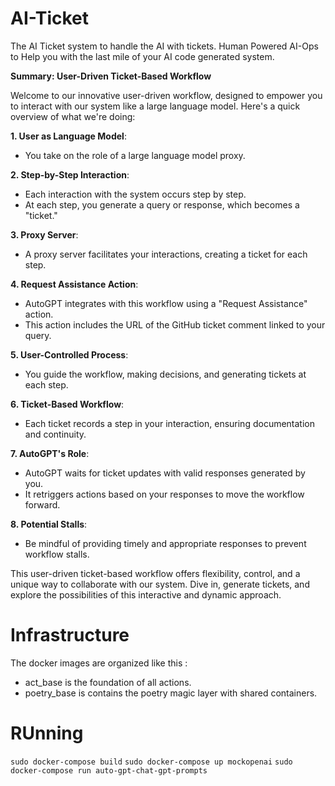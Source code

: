 # AI-Ticket
The AI Ticket system to handle the AI with tickets.
Human Powered AI-Ops to Help you with the last mile of your AI code generated system.


**Summary: User-Driven Ticket-Based Workflow**

Welcome to our innovative user-driven workflow, designed to empower you to interact with our system like a large language model. Here's a quick overview of what we're doing:

**1. User as Language Model**:
   - You take on the role of a large language model proxy.

**2. Step-by-Step Interaction**:
   - Each interaction with the system occurs step by step.
   - At each step, you generate a query or response, which becomes a "ticket."

**3. Proxy Server**:
   - A proxy server facilitates your interactions, creating a ticket for each step.

**4. Request Assistance Action**:
   - AutoGPT integrates with this workflow using a "Request Assistance" action.
   - This action includes the URL of the GitHub ticket comment linked to your query.

**5. User-Controlled Process**:
   - You guide the workflow, making decisions, and generating tickets at each step.

**6. Ticket-Based Workflow**:
   - Each ticket records a step in your interaction, ensuring documentation and continuity.

**7. AutoGPT's Role**:
   - AutoGPT waits for ticket updates with valid responses generated by you.
   - It retriggers actions based on your responses to move the workflow forward.

**8. Potential Stalls**:
   - Be mindful of providing timely and appropriate responses to prevent workflow stalls.

This user-driven ticket-based workflow offers flexibility, control, and a unique way to collaborate with our system. Dive in, generate tickets, and explore the possibilities of this interactive and dynamic approach.


# Infrastructure

The docker images are organized like this :

* act_base is the foundation of all actions. 
* poetry_base is contains the poetry magic layer with shared containers.


# RUnning

`sudo docker-compose build`
`sudo docker-compose up mockopenai`
`sudo docker-compose run auto-gpt-chat-gpt-prompts `
